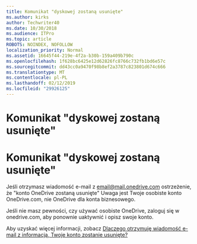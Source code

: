 ```yaml
---
title: Komunikat "dyskowej zostaną usunięte"
ms.author: kirks
author: Techwriter40
ms.date: 10/30/2018
ms.audience: ITPro
ms.topic: article
ROBOTS: NOINDEX, NOFOLLOW
localization_priority: Normal
ms.assetid: 16645f44-219e-4f2a-b30b-159a409b790c
ms.openlocfilehash: 1f628bc6425e12d62826fc8766c732fb1bd6e57c
ms.sourcegitcommit: dd43cc0a9470f98b8ef2a3787c823801d674c666
ms.translationtype: MT
ms.contentlocale: pl-PL
ms.lasthandoff: 02/12/2019
ms.locfileid: "29926125"
---
```

# <a name="onedrive-account-will-be-deleted-message"></a>Komunikat "dyskowej zostaną usunięte"

# <a name="onedrive-account-will-be-deleted-message"></a>Komunikat "dyskowej zostaną usunięte"

Jeśli otrzymasz wiadomość e-mail z email@mail.onedrive.com ostrzeżenie, że "konto OneDrive zostaną usunięte" Uwaga jest Twoje osobiste konto OneDrive.com, nie OneDrive dla konta biznesowego. 
  
Jeśli nie masz pewności, czy używać osobiste OneDrive, zaloguj się w onedrive.com, aby ponownie uaktywnić i opisz swoje konto.
  
Aby uzyskać więcej informacji, zobacz [Dlaczego otrzymuję wiadomość e-mail z informacją, Twoje konto zostanie usunięte?](https://go.microsoft.com/fwlink/?linkid=2036151&amp;clcid=0x409)
  

